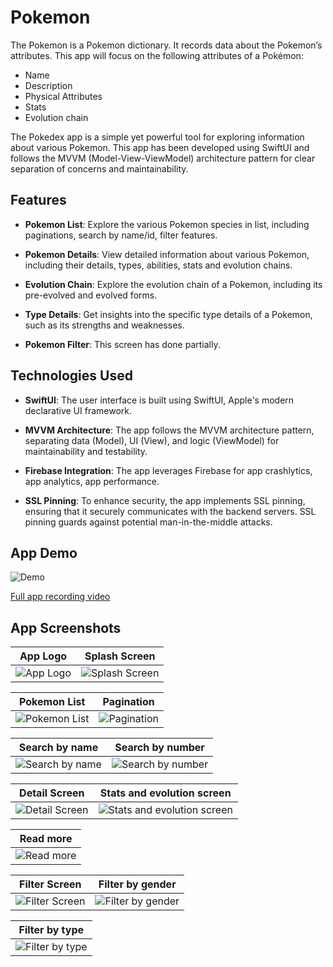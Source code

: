 # Pokemon
The Pokemon is a Pokemon dictionary. It records data about the Pokemon’s attributes. This app will focus on the following attributes of a Pokémon: 
- Name
- Description
- Physical Attributes
- Stats
- Evolution chain
 
The Pokedex app is a simple yet powerful tool for exploring information about various Pokemon. This app has been developed using SwiftUI and follows the MVVM (Model-View-ViewModel) architecture pattern for clear separation of concerns and maintainability.

## Features

- **Pokemon List**: Explore the various Pokemon species in list, including paginations, search by name/id, filter features.
- **Pokemon Details**: View detailed information about various Pokemon, including their details, types, abilities, stats and evolution chains.

- **Evolution Chain**: Explore the evolution chain of a Pokemon, including its pre-evolved and evolved forms.

- **Type Details**: Get insights into the specific type details of a Pokemon, such as its strengths and weaknesses.
- **Pokemon Filter**: This screen has done partially.


## Technologies Used

- **SwiftUI**: The user interface is built using SwiftUI, Apple's modern declarative UI framework.

- **MVVM Architecture**: The app follows the MVVM architecture pattern, separating data (Model), UI (View), and logic (ViewModel) for maintainability and testability.
- **Firebase Integration**: The app leverages Firebase for app crashlytics, app analytics, app performance. 

- **SSL Pinning**: To enhance security, the app implements SSL pinning, ensuring that it securely communicates with the backend servers. SSL pinning guards against potential man-in-the-middle attacks.

## App Demo
![Demo](https://github.com/ankit-ios/SwiftUI-Pokedex/blob/b6bde2695ac5b1ff6fcc790fa74ec4447a2ec1cd/Pokedex/Screenshots/Apprecording.gif)

[Full app recording video](https://drive.google.com/file/d/1G9omCltH92mtCsXBqYPsLIsGmlI52qef/view?usp=share_link)

## App Screenshots

| App Logo                                | Splash Screen                                |
| -------------------------------------- | ------------------------------------------- |
| ![App Logo](Pokedex/Screenshots/appLogo.png) | ![Splash Screen](Pokedex/Screenshots/splashscreen.png) |



| Pokemon List                                | Pagination                                |
| -------------------------------------- | ------------------------------------------- |
| ![Pokemon List](Pokedex/Screenshots/Listscreen.png) | ![Pagination](Pokedex/Screenshots/PagignationScreen.png) |


| Search by name                                | Search by number                                |
| -------------------------------------- | ------------------------------------------- |
| ![Search by name](Pokedex/Screenshots/searchByName.png) | ![Search by number](Pokedex/Screenshots/searchByNumber.png) |



| Detail Screen                                | Stats and evolution screen                                |
| -------------------------------------- | ------------------------------------------- |
| ![Detail Screen](Pokedex/Screenshots/DetailScreen.png) | ![Stats and evolution screen](https://github.com/ankit-ios/SwiftUI-Pokedex/blob/9ada6495e5d850666884e36b8b81de1107c41de1/Pokedex/Screenshots/Stats%20and%20evolution%20screen.png) |


| Read more                                |
| -------------------------------------- |
| ![Read more](https://github.com/ankit-ios/SwiftUI-Pokedex/blob/b6bde2695ac5b1ff6fcc790fa74ec4447a2ec1cd/Pokedex/Screenshots/ReadMore%20screen.png) |



| Filter Screen                                | Filter by gender                                |
| -------------------------------------- | ------------------------------------------- |
| ![Filter Screen](Pokedex/Screenshots/FilterScreen.png) | ![Filter by gender](Pokedex/Screenshots/FilterGender.png) |


| Filter by type                                |
| -------------------------------------- |
| ![Filter by type](https://github.com/ankit-ios/SwiftUI-Pokedex/blob/9ada6495e5d850666884e36b8b81de1107c41de1/Pokedex/Screenshots/FilterType%20screen.png) |

